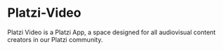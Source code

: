 # Platzi-Video
Platzi Video is a Platzi App, a space designed for all audiovisual content creators in our Platzi community.
